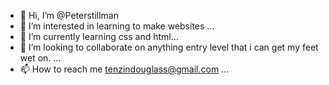- 👋 Hi, I’m @Peterstillman
- 👀 I’m interested in learning to make websites ...
- 🌱 I’m currently learning css and html...
- 💞️ I’m looking to collaborate on anything entry level that i can get my feet wet on. ...
- 📫 How to reach me tenzindouglass@gmail.com ...

<!---
Peterstillman/Peterstillman is a ✨ special ✨ repository because its `README.md` (this file) appears on your GitHub profile.
You can click the Preview link to take a look at your changes.
--->
